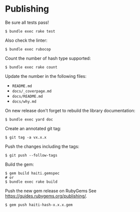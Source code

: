 # Publishing

Be sure all tests pass!

```
$ bundle exec rake test
```

Also check the linter:

```
$ bundle exec rubocop
```

Count the number of hash type supported:

```
$ bundle exec rake count
```

Update the number in the following files:

- `README.md`
- `docs/_coverpage.md`
- `docs/README.md`
- `docs/why.md`

On new release don't forget to rebuild the library documentation:

```
$ bundle exec yard doc
```

Create an annotated git tag:

```
$ git tag -a vx.x.x
```

Push the changes including the tags:

```
$ git push --follow-tags
```

Build the gem:

```
$ gem build haiti.gemspec
# or
$ bundle exec rake build
```

Push the new gem release on RubyGems See https://guides.rubygems.org/publishing/.

```
$ gem push haiti-hash-x.x.x.gem
```
